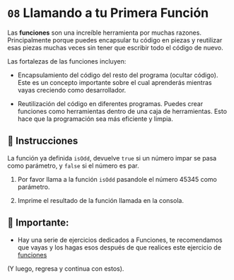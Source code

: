 # `08` Llamando a tu Primera Función

Las **funciones** son una increíble herramienta por muchas razones. Principalmente porque puedes encapsular tu código en piezas y reutilizar esas piezas muchas veces sin tener que escribir todo el código de nuevo. 

Las fortalezas de las funciones incluyen:

- Encapsulamiento del código del resto del programa (ocultar código). Este es un concepto importante sobre el cual aprenderás mientras vayas creciendo como desarrollador.

- Reutilización del código en diferentes programas. Puedes crear funciones como herramientas dentro de una caja de herramientas. Esto hace que la programación sea más eficiente y limpia.

## 📝  Instrucciones

La función ya definida `isOdd`, devuelve `true` si un número impar se pasa como parámetro, y `false` si el número es par. 

1. Por favor llama a la función `isOdd` pasandole el número 45345 como parámetro.

2. Imprime el resultado de la función llamada en la consola.


## 🔎 Importante: 

+ Hay una serie de ejercicios dedicados a Funciones, te recomendamos que vayas y los hagas esos después de que realices este ejercicio de [funciones](https://github.com/4GeeksAcademy/javascript-functions-exercises-tutorial)

(Y luego, regresa y continua con estos).